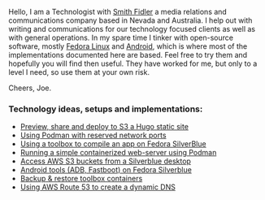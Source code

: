 Hello, I am a Technologist with [Smith Fidler](http://smithfidler.com) a media relations and communications company based in Nevada and Australia. I help out with writing and communications for our technology focused clients as well as with general operations. In my spare time I tinker with open-source software, mostly [Fedora Linux](https://getfedora.org/) and [Android](https://source.android.com/), which is where most of the implementations documented here are based. Feel free to try them and hopefully you will find then useful. They have worked for me, but only to a level I need, so use them at your own risk.

Cheers, Joe.

### Technology ideas, setups and implementations:

* [Preview, share and deploy to S3 a Hugo static site](https://github.com/joefidler/joefidler.github.io/wiki/Preview,-share-and-deploy-(to-S3)-a-Hugo-static-web-site)
* [Using Podman with reserved network ports](https://github.com/joefidler/joefidler.github.io/wiki/Redirecting-reserved-network-ports-for-Podman)
* [Using a toolbox to compile an app on Fedora SilverBlue](https://github.com/joefidler/joefidler.github.io/wiki/Compile-a-C-language-app-on-Fedora-Silverblue-using-a-toolbox)
* [Running a simple containerized web-server using Podman](https://github.com/joefidler/joefidler.github.io/wiki/Quick-&-easy-containerized-web-server-with-Podman)
* [Access AWS S3 buckets from a Silverblue desktop](https://github.com/joefidler/joefidler.github.io/wiki/Access-S3-buckets-from-Fedora-SIlverblue)
* [Android tools (ADB, Fastboot) on Fedora Silverblue](https://github.com/joefidler/joefidler.github.io/wiki/Using-Android-tools-(ADB,-Fastboot)-on-Fedora-Silverblue)
* [Backup & restore toolbox containers](https://github.com/joefidler/joefidler.github.io/wiki/Backup-and-restore-Toolbox-containers)
* [Using AWS Route 53 to create a dynamic DNS](https://github.com/joefidler/joefidler.github.io/wiki/Using-AWS-Route-53-to-create-a-dynamic-DNS.)

